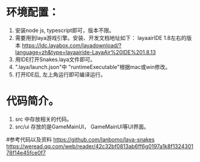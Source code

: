 # 环境配置：
1. 安装node js, typescript即可，版本不限。
2. 需要用到laya游戏引擎。安装、开发文档地址如下：
layaairIDE 1.8左右的版本 https://ldc.layabox.com/layadownload/?language=zh&type=layaairide-LayaAir%20IDE%201.8.13
3. 用IDE打开Snakes.laya文件即可。
4. ".laya/launch.json"中 "runtimeExecutable"根据mac或win修改。
5. 打开IDE后, 左上角运行即可编译运行。

# 代码简介。
1. src 中存放相关的代码。
2. src/ui 存放的是GameMainUI， GameMainUI等UI界面。

#参考代码以及资料
https://github.com/lanbomo/laya-snakes
https://weread.qq.com/web/reader/42c32bf0813ab6ff6g0197a1k8f132430178f14e45fce0f7


